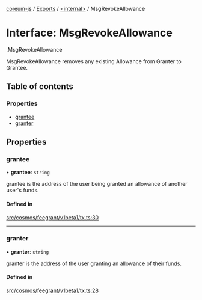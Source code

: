[coreum-js](../README.md) / [Exports](../modules.md) / [<internal\>](../modules/internal_.md) / MsgRevokeAllowance

# Interface: MsgRevokeAllowance

[<internal>](../modules/internal_.md).MsgRevokeAllowance

MsgRevokeAllowance removes any existing Allowance from Granter to Grantee.

## Table of contents

### Properties

- [grantee](internal_.MsgRevokeAllowance.md#grantee)
- [granter](internal_.MsgRevokeAllowance.md#granter)

## Properties

### grantee

• **grantee**: `string`

grantee is the address of the user being granted an allowance of another user's funds.

#### Defined in

[src/cosmos/feegrant/v1beta1/tx.ts:30](https://github.com/CooperFoundation/coreum-js/blob/d106c53/src/cosmos/feegrant/v1beta1/tx.ts#L30)

___

### granter

• **granter**: `string`

granter is the address of the user granting an allowance of their funds.

#### Defined in

[src/cosmos/feegrant/v1beta1/tx.ts:28](https://github.com/CooperFoundation/coreum-js/blob/d106c53/src/cosmos/feegrant/v1beta1/tx.ts#L28)
